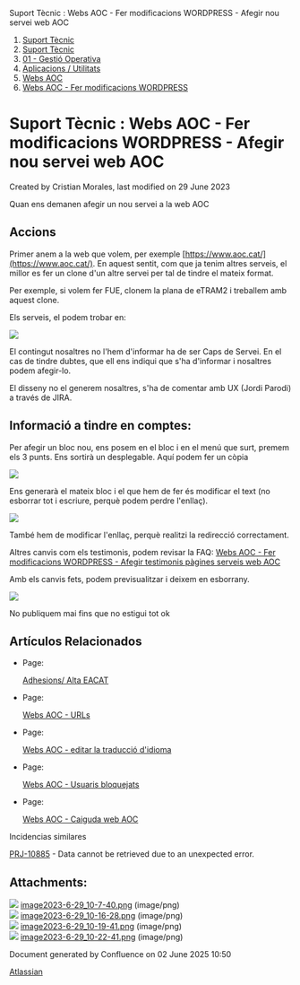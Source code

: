 Suport Tècnic : Webs AOC - Fer modificacions WORDPRESS - Afegir nou servei web AOC  

1.  [Suport Tècnic](index.md)
2.  [Suport Tècnic](13893782.md)
3.  [01 - Gestió Operativa](26313391.md)
4.  [Aplicacions / Utilitats](41517088.md)
5.  [Webs AOC](Webs-AOC_81856274.md)
6.  [Webs AOC - Fer modificacions WORDPRESS](Webs-AOC---Fer-modificacions-WORDPRESS_93356607.md)

Suport Tècnic : Webs AOC - Fer modificacions WORDPRESS - Afegir nou servei web AOC
==================================================================================

Created by Cristian Morales, last modified on 29 June 2023

Quan ens demanen afegir un nou servei a la web AOC

Accions
-------

Primer anem a la web que volem, per exemple [https://www.aoc.cat/](https://www.aoc.cat/). En aquest sentit, com que ja tenim altres serveis, el millor es fer un clone d'un altre servei per tal de tindre el mateix format. 

Per exemple, si volem fer FUE, clonem la plana de eTRAM2 i treballem amb aquest clone.

Els serveis, el podem trobar en:

![](attachments/93356610/93356614.png)

  

  

El contingut nosaltres no l'hem d'informar ha de ser Caps de Servei. En el cas de tindre dubtes, que ell ens indiqui que s'ha d'informar i nosaltres podem afegir-lo.

El disseny no el generem nosaltres, s'ha de comentar amb UX (Jordi Parodi) a través de JIRA.

  

Informació a tindre en comptes:
-------------------------------

Per afegir un bloc nou, ens posem en el bloc i en el menú que surt, premem els 3 punts. Ens sortirà un desplegable. Aquí podem fer un còpia

![](attachments/93356610/93356616.png)

Ens generarà el mateix bloc i el que hem de fer és modificar el text (no esborrar tot i escriure, perquè podem perdre l'enllaç).

![](attachments/93356610/93356618.png)

També hem de modificar l'enllaç, perquè realitzi la redirecció correctament.

Altres canvis com els testimonis, podem revisar la FAQ: [Webs AOC - Fer modificacions WORDPRESS - Afegir testimonis pàgines serveis web AOC](93356409.md)

  

Amb els canvis fets, podem previsualitzar i deixem en esborrany.

![](attachments/93356610/93356620.png)

No publiquem mai fins que no estigui tot ok

Artículos Relacionados
----------------------

*   Page:
    
    [Adhesions/ Alta EACAT](/pages/viewpage.action?pageId=26313473)
    
*   Page:
    
    [Webs AOC - URLs](/display/SII/Webs+AOC+-+URLs)
    
*   Page:
    
    [Webs AOC - editar la traducció d'idioma](/pages/viewpage.action?pageId=118555158)
    
*   Page:
    
    [Webs AOC - Usuaris bloquejats](/display/SII/Webs+AOC+-+Usuaris+bloquejats)
    
*   Page:
    
    [Webs AOC - Caiguda web AOC](/display/SII/Webs+AOC+-+Caiguda+web+AOC)
    

  

Incidencias similares

[PRJ-10885](https://contacte.aoc.cat/browse/PRJ-10885?src=confmacro) - Data cannot be retrieved due to an unexpected error.

  

  

Attachments:
------------

![](images/icons/bullet_blue.gif) [image2023-6-29\_10-7-40.png](attachments/93356610/93356614.png) (image/png)  
![](images/icons/bullet_blue.gif) [image2023-6-29\_10-16-28.png](attachments/93356610/93356616.png) (image/png)  
![](images/icons/bullet_blue.gif) [image2023-6-29\_10-19-41.png](attachments/93356610/93356618.png) (image/png)  
![](images/icons/bullet_blue.gif) [image2023-6-29\_10-22-41.png](attachments/93356610/93356620.png) (image/png)  

Document generated by Confluence on 02 June 2025 10:50

[Atlassian](http://www.atlassian.com/)